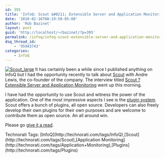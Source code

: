 ```yaml
---
id: 395
title: 'InfoQ: Scout &#8211; Extensible Server and Application Monitoring'
date: '2010-02-16T08:19:50-05:00'
author: 'Rob Bazinet'
layout: post
guid: 'http://localhost/~rbazinet/?p=395'
permalink: /infoq/infoq-scout-extensible-server-and-application-monitoring/
dsq_thread_id:
    - '95943743'
categories:
    - InfoQ
---
```


[![Scout_large](http://accidentaltechnologist.com/files/media/image/WindowsLiveWriter/InfoQScoutExtensibleServerMonitorUp_D3DE/Scout_large_thumb.png "Scout_large")](http://accidentaltechnologist.com/files/media/image/WindowsLiveWriter/InfoQScoutExtensibleServerMonitorUp_D3DE/Scout_large_2.png) It has certainly been a while since I published anything on InfoQ but I had the opportunity recently to talk about [Scout](http://scoutapp.com) with Andre Lewis, the co-founder of the company. The interview titled [Scout ? Extensible Server and Application Monitoring](http://www.infoq.com/articles/scout-extensible-monitoring) went up this morning.

I have had the opportunity to use Scout and witness the power of the application. One of the most impressive aspects I see is the [plugin system](http://scoutapp.com/info/plugin_anatomy). Scout offers a bunch of plugins, all open source. Developers can also freely develop their own plugins for their own purposes and are welcome to contribute them as open source. An all around win.

Please go [give it a read](http://www.infoq.com/articles/scout-extensible-monitoring).

<div class="wlWriterEditableSmartContent" id="scid:0767317B-992E-4b12-91E0-4F059A8CECA8:c503e929-361e-4149-a01a-2509c92699dd" style="padding-bottom: 0px; margin: 0px; padding-left: 0px; padding-right: 0px; display: inline; float: none; padding-top: 0px">Technorati Tags: [InfoQ](http://technorati.com/tags/InfoQ),[Scout](http://technorati.com/tags/Scout),[Application Monitoring](http://technorati.com/tags/Application+Monitoring),[Plugins](http://technorati.com/tags/Plugins)</div>